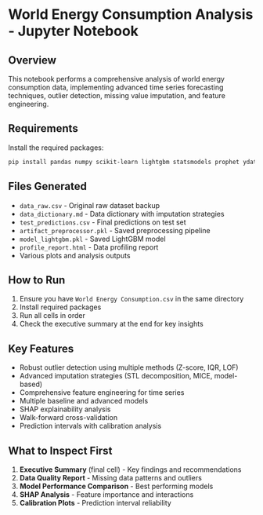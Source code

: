 # World Energy Consumption Analysis - Jupyter Notebook

## Overview
This notebook performs a comprehensive analysis of world energy consumption data, implementing advanced time series forecasting techniques, outlier detection, missing value imputation, and feature engineering.

## Requirements
Install the required packages:
```bash
pip install pandas numpy scikit-learn lightgbm statsmodels prophet ydata-profiling shap matplotlib seaborn pyod plotly kaleido
```

## Files Generated
- `data_raw.csv` - Original raw dataset backup
- `data_dictionary.md` - Data dictionary with imputation strategies
- `test_predictions.csv` - Final predictions on test set
- `artifact_preprocessor.pkl` - Saved preprocessing pipeline
- `model_lightgbm.pkl` - Saved LightGBM model
- `profile_report.html` - Data profiling report
- Various plots and analysis outputs

## How to Run
1. Ensure you have `World Energy Consumption.csv` in the same directory
2. Install required packages
3. Run all cells in order
4. Check the executive summary at the end for key insights

## Key Features
- Robust outlier detection using multiple methods (Z-score, IQR, LOF)
- Advanced imputation strategies (STL decomposition, MICE, model-based)
- Comprehensive feature engineering for time series
- Multiple baseline and advanced models
- SHAP explainability analysis
- Walk-forward cross-validation
- Prediction intervals with calibration analysis

## What to Inspect First
1. **Executive Summary** (final cell) - Key findings and recommendations
2. **Data Quality Report** - Missing data patterns and outliers
3. **Model Performance Comparison** - Best performing models
4. **SHAP Analysis** - Feature importance and interactions
5. **Calibration Plots** - Prediction interval reliability